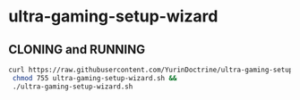 # ultra-gaming-setup-wizard

## CLONING and RUNNING

```sh
curl https://raw.githubusercontent.com/YurinDoctrine/ultra-gaming-setup-wizard/main/ultra-gaming-setup-wizard.sh >ultra-gaming-setup-wizard.sh &&
 chmod 755 ultra-gaming-setup-wizard.sh &&
 ./ultra-gaming-setup-wizard.sh
```
